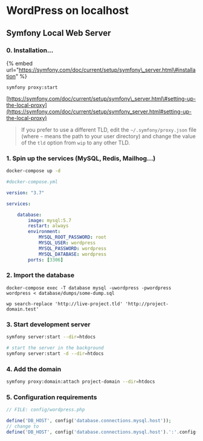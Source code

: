 # WordPress on localhost

## Symfony Local Web Server

### 0. Installation...

{% embed url="https://symfony.com/doc/current/setup/symfony\_server.html\#installation" %}

```text
symfony proxy:start
```

[https://symfony.com/doc/current/setup/symfony\_server.html\#setting-up-the-local-proxy](https://symfony.com/doc/current/setup/symfony_server.html#setting-up-the-local-proxy)

> If you prefer to use a different TLD, edit the `~/.symfony/proxy.json` file \(where `~` means the path to your user directory\) and change the value of the `tld` option from `wip` to any other TLD.

### 1. Spin up the services \(MySQL, Redis, Mailhog...\)

```bash
docker-compose up -d
```

```yaml
#docker-compose.yml

version: "3.7"

services:

    database:
        image: mysql:5.7
        restart: always
        environment:
            MYSQL_ROOT_PASSWORD: root
            MYSQL_USER: wordpress
            MYSQL_PASSWORD: wordpress
            MYSQL_DATABASE: wordpress
        ports: [3306]
```

### 2. Import the database

```text
docker-compose exec -T database mysql -uwordpress -pwordpress wordpress < database/dumps/some-dump.sql
```

```text
wp search-replace 'http://live-project.tld' 'http://project-domain.test'
```

### 3. Start development server

```bash
symfony server:start --dir=htdocs

# start the server in the background
symfony server:start -d --dir=htdocs
```

### 4. Add the domain

```bash
symfony proxy:domain:attach project-domain --dir=htdocs
```

### 5. Configuration requirements

```php
// FILE: config/wordpress.php

define('DB_HOST', config('database.connections.mysql.host'));
// change to
define('DB_HOST', config('database.connections.mysql.host').':'.config('database.connections.mysql.port'));
```


